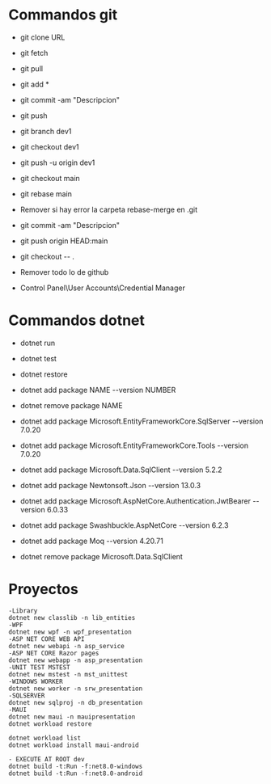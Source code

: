 # Commandos git 
- git clone URL 

- git fetch
- git pull

- git add *
- git commit -am "Descripcion"
- git push

- git branch dev1
- git checkout dev1
- git push -u origin dev1

- git checkout main
- git rebase main
- Remover si hay error la carpeta rebase-merge en \.git
- git commit -am "Descripcion"
- git push origin HEAD:main

- git checkout -- .

- Remover todo lo de github
- Control Panel\User Accounts\Credential Manager

# Commandos dotnet 
- dotnet run
- dotnet test
- dotnet restore
- dotnet add package NAME --version NUMBER
- dotnet remove package NAME

- dotnet add package Microsoft.EntityFrameworkCore.SqlServer --version 7.0.20
- dotnet add package Microsoft.EntityFrameworkCore.Tools --version 7.0.20
- dotnet add package Microsoft.Data.SqlClient --version 5.2.2
- dotnet add package Newtonsoft.Json --version 13.0.3
- dotnet add package Microsoft.AspNetCore.Authentication.JwtBearer --version 6.0.33
- dotnet add package Swashbuckle.AspNetCore --version 6.2.3
- dotnet add package Moq --version 4.20.71

- dotnet remove package Microsoft.Data.SqlClient

# Proyectos
    -Library
    dotnet new classlib -n lib_entities
    -WPF
    dotnet new wpf -n wpf_presentation
    -ASP NET CORE WEB API
    dotnet new webapi -n asp_service
    -ASP NET CORE Razor pages
    dotnet new webapp -n asp_presentation
    -UNIT TEST MSTEST
    dotnet new mstest -n mst_unittest
    -WINDOWS WORKER
    dotnet new worker -n srw_presentation
    -SQLSERVER
    dotnet new sqlproj -n db_presentation
    -MAUI
    dotnet new maui -n mauipresentation
    dotnet workload restore

    dotnet workload list
    dotnet workload install maui-android
    
    - EXECUTE AT ROOT dev
    dotnet build -t:Run -f:net8.0-windows
    dotnet build -t:Run -f:net8.0-android
